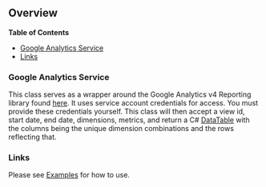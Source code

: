 ## Overview

**Table of Contents**
- [Google Analytics Service](#google-analytics-service)
- [Links](#links)

### Google Analytics Service

This class serves as a wrapper around the Google Analytics v4 Reporting library found [here](https://www.nuget.org/packages/Google.Apis.AnalyticsReporting.v4). It uses service account credentials for access. You must provide these credentials yourself. This class will then accept a view id, start date, end date, dimensions, metrics, and return a C# [DataTable](https://docs.microsoft.com/en-us/dotnet/api/system.data.datatable) with the columns being the unique dimension combinations and the rows reflecting that.

### Links

Please see [Examples](Examples.html) for how to use.